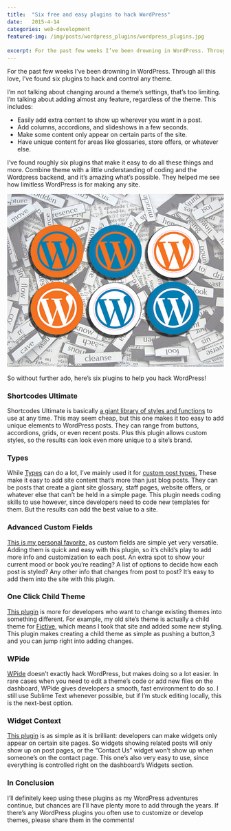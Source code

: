 ```yaml
---
title:  "Six free and easy plugins to hack WordPress"
date:   2015-4-14
categories: web-development
featured-img: /img/posts/wordpress_plugins/wordpress_plugins.jpg

excerpt: For the past few weeks I’ve been drowning in WordPress. Through all this love, I’ve found six plugins to hack and control any theme.
---
```


For the past few weeks I’ve been drowning in WordPress. Through all this love, I’ve found six plugins to hack and control any theme.


I’m not talking about changing around a theme’s settings, that’s too limiting. I’m talking about adding almost any feature, regardless of the theme. This includes:

* Easily add extra content to show up wherever you want in a post.
* Add columns, accordions, and slideshows in a few seconds.
* Make some content only appear on certain parts of the site.
* Have unique content for areas like glossaries, store offers, or whatever else.

I’ve found roughly six plugins that make it easy to do all these things and more. Combine theme with a little understanding of coding and the Wordpress backend, and it’s amazing what’s possible. They helped me see how limitless WordPress is for making any site.

!["Six plugins for hacking Wordpress"](/img/posts/wordpress_plugins/wordpress_plugins.jpg)

So without further ado, here’s six plugins to help you hack WordPress!

### Shortcodes Ultimate
Shortcodes Ultimate is basically <a href="https://www.google.com/url?sa=t&rct=j&q=&esrc=s&source=web&cd=1&ved=0CB8QFjAA&url=https%3A%2F%2Fwordpress.org%2Fplugins%2Fshortcodes-ultimate%2F&ei=jtUqVf_0IcaZsQTpl4CwBA&usg=AFQjCNEq2dgxW-wvNsvQ0w2fx0IailLfJg&sig2=H-q8Bc1ogU45gFm-U3l8bw&bvm=bv.90491159,d.cWc" target="_blank">a giant library of styles and functions</a> to use at any time. This may seem cheap, but this one makes it too easy to add unique elements to WordPress posts. They can range from buttons, accordions, grids, or even recent posts. Plus this plugin allows custom styles, so the results can look even more unique to a site’s brand.

### Types
While [Types](https://wordpress.org/plugins/types/) can do a lot, I’ve mainly used it for [custom post types.](http://www.wpbeginner.com/wp-tutorials/how-to-create-custom-post-types-in-wordpress/) These make it easy to add site content that’s more than just blog posts. They can be posts that create a giant site glossary, staff pages, website offers, or whatever else that can’t be held in a simple page. This plugin needs coding skills to use however, since developers need to code new templates for them. But the results can add the best value to a site.

### Advanced Custom Fields
[This is my personal favorite,](http://www.advancedcustomfields.com/) as custom fields are simple yet very versatile. Adding them is quick and easy with this plugin, so it’s child’s play to add more info and customization to each post. An extra spot to show your current mood or book you’re reading? A list of options to decide how each post is styled? Any other info that changes from post to post? It’s easy to add them into the site with this plugin.

### One Click Child Theme
[This plugin](https://wordpress.org/plugins/one-click-child-theme/) is more for developers who want to change existing themes into something different. For example, my old site’s theme is actually a child theme for [Fictive,](https://wordpress.org/themes/fictive/) which means I took that site and added some new styling. This plugin makes creating a child theme as simple as pushing a button,3 and you can jump right into adding changes.

### WPide
[WPide](https://wordpress.org/plugins/wpide/) doesn’t exactly hack WordPress, but makes doing so a lot easier. In rare cases when you need to edit a theme’s code or add new files on the dashboard, WPide gives developers a smooth, fast environment to do so. I still use Sublime Text whenever possible, but if I’m stuck editing locally, this is the next-best option.

### Widget Context
[This plugin](https://wordpress.org/plugins/widget-context/) is as simple as it is brilliant: developers can make widgets only appear on certain site pages. So widgets showing related posts will only show up on post pages, or the “Contact Us” widget won’t show up when someone’s on the contact page. This one’s also very easy to use, since everything is controlled right on the dashboard’s Widgets section.

### In Conclusion
I’ll definitely keep using these plugins as my WordPress adventures continue, but chances are I’ll have plenty more to add through the years. If there’s any WordPress plugins you often use to customize or develop themes, please share them in the comments!